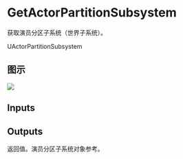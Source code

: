 # GetActorPartitionSubsystem

获取演员分区子系统（世界子系统）。

UActorPartitionSubsystem

## 图示

![]($-20221218-21374167.png)

## Inputs

## Outputs

返回值。演员分区子系统对象参考。
